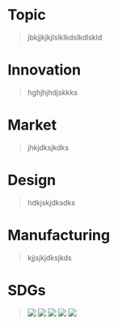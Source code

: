 # Topic
>jbkjjkjkjlslklkdslkdlskld
# Innovation
>hghjhjhdjskkks
# Market
>jhkjdksjkdks
# Design
>hdkjskjdksdks
# Manufacturing
>kjjsjkjdksjkds
# SDGs
>![](https://i.ibb.co/64kXN61/E-SDG-Poster-2019-without-UN-emblem-WEB.png)
>![](https://i.ibb.co/7249BZ9/E-GIF-04.gif)
![](https://i.ibb.co/2yFhfb5/E-GIF-08.gif)
![](https://i.ibb.co/VDGx01H/E-GIF-09.gif)
![](https://i.ibb.co/XjBhggX/E-GIF-12.gif)
